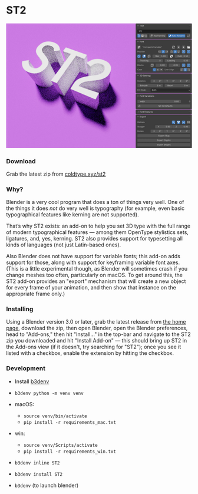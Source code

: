 # ST2

![The ST2 UI](assets/uipreview2.jpg)

### Download

Grab the latest zip from [coldtype.xyz/st2](https://coldtype.xyz/st2)

### Why?

Blender is a very cool program that does a ton of things very well. One of the things it does _not_ do very well is typography (for example, even basic typographical features like kerning are not supported).

That’s why ST2 exists: an add-on to help you set 3D type with the full range of modern typographical features — among them OpenType stylistics sets, ligatures, and, yes, kerning. ST2 also provides support for typesetting all kinds of languages (not just Latin-based ones).

Also Blender does not have support for variable fonts; this add-on adds support for those, along with support for keyframing variable font axes. (This is a little experimental though, as Blender will sometimes crash if you change meshes too often, particularly on macOS. To get around this, the ST2 add-on provides an "export" mechanism that will create a new object for every frame of your animation, and then show that instance on the appropriate frame only.)

### Installing

Using a Blender version 3.0 or later, grab the latest release from [the home page](https://coldtype.xyz/st2), download the zip, then open Blender, open the Blender preferences, head to "Add-ons," then hit "Install..." in the top-bar and navigate to the ST2 zip you downloaded and hit "Install Add-on" — this should bring up ST2 in the Add-ons view (if it doesn't, try searching for "ST2"); once you see it listed with a checkbox, enable the extension by hitting the checkbox.

### Development

- Install [b3denv](https://github.com/coldtype/b3denv)

- `b3denv python -m venv venv`
- macOS:
    - `source venv/bin/activate`
    - `pip install -r requirements_mac.txt`
- win:
    - `source venv/Scripts/activate`
    - `pip install -r requirements_win.txt`
- `b3denv inline ST2`
- `b3denv install ST2`
- `b3denv` (to launch blender)